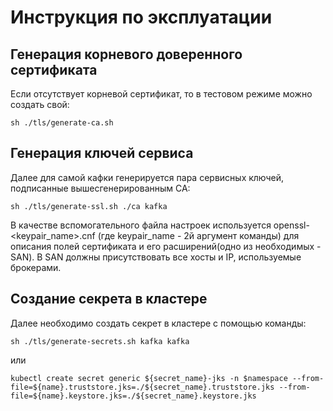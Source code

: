 # Инструкция по эксплуатации

## Генерация корневого доверенного сертификата 


Если отсутствует корневой сертификат, то в тестовом режиме можно создать свой:

```
sh ./tls/generate-ca.sh
```

## Генерация ключей сервиса

Далее для самой кафки генерируется пара сервисных ключей, подписанные вышесгенерированным CA:

```
sh ./tls/generate-ssl.sh ./ca kafka
```

В качестве вспомогательного файла настроек используется openssl-<keypair_name>.cnf (где keypair_name - 2й аргумент команды) для описания полей сертификата и его расширений(одно из необходимых - SAN). В SAN должны присутствовать все хосты и IP, используемые брокерами.

## Создание секрета в кластере

Далее необходимо создать секрет в кластере с помощью команды:

```
sh ./tls/generate-secrets.sh kafka kafka
```

или 

```
kubectl create secret generic ${secret_name}-jks -n $namespace --from-file=${name}.truststore.jks=./${secret_name}.truststore.jks --from-file=${name}.keystore.jks=./${secret_name}.keystore.jks
```